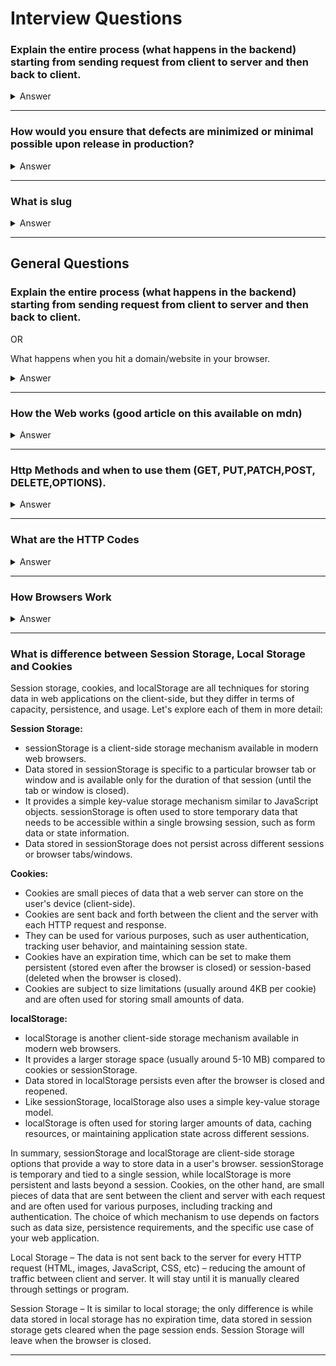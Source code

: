 # Interview Questions

### Explain the entire process (what happens in the backend) starting from sending request from client to server and then back to client.

<details>
<summary>Answer</summary>
<p>

</p>
</details>

---

### How would you ensure that defects are minimized or minimal possible upon release in production?

<details>
<summary>Answer</summary>
<p>

</p>
</details>

---

### What is slug

<details>
<summary>Answer</summary>
<p>

A "slug" is a web development term that refers to a human-readable URL fragment used to identify a resource or a page on a website. Slugs are typically used in URLs to make them more descriptive and user-friendly, as they often include words that describe the content of the page.

For example, consider the URL of a blog post:

Original URL: https://example.com/blog/article?id=123

URL with Slug: https://example.com/blog/article/my-interesting-blog-post

In this example, "my-interesting-blog-post" is the slug. It provides a clear indication of the content of the page, making the URL more meaningful to both users and search engines.

Slugs are commonly used in content management systems (CMS) and blogging platforms to automatically generate URLs for posts, articles, products, and other resources. They are generated by transforming the title or main content of the resource into a URL-friendly format. This usually involves removing special characters, converting spaces to hyphens, and making the text lowercase.

Benefits of using slugs include:

SEO (Search Engine Optimization): Descriptive slugs can contribute to better search engine ranking, as search engines often consider keywords in URLs when determining the relevance of a page to a search query.

User Experience: Slugs make URLs more readable and memorable for users, improving the overall user experience and making it easier to share links.

Navigation: A well-structured slug can give users an idea of what to expect on the page before they click on the link.

When creating slugs, it's important to ensure that they are unique within your website to avoid conflicts and confusion. Additionally, you should handle special characters and diacritics appropriately to create valid and user-friendly URLs.

</p>
</details>

---

## General Questions

### Explain the entire process (what happens in the backend) starting from sending request from client to server and then back to client.

OR

What happens when you hit a domain/website in your browser.

<details>
<summary>Answer</summary>
<p>

</p>
</details>

---

### How the Web works (good article on this available on mdn)

<details>
<summary>Answer</summary>
<p>

</p>
</details>

---

### Http Methods and when to use them (GET, PUT,PATCH,POST, DELETE,OPTIONS).

<details>
<summary>Answer</summary>
<p>
HTTP methods (also known as HTTP verbs) are fundamental concepts in the HTTP protocol, used to indicate the desired action to be performed on a resource. Each HTTP method has a specific purpose and use case. Here's an overview of commonly used HTTP methods and when to use them:

**GET:**

- Purpose: Retrieve data from the server.
- Use Cases: Use GET to fetch a resource's representation. It should be safe (no side effects) and idempotent (repeated requests have the same effect as a single request).
- Example: Fetching a blog post, retrieving user profile information.

**POST:**

- Purpose: Submit data to the server for processing.
- Use Cases: Use POST to send data to the server to create a new resource or perform a non-idempotent action that might have side effects.
- Example: Creating a new user account, submitting a form, adding a comment.

**PUT:**

- Purpose: Update or create a resource on the server.
- Use Cases: Use PUT to update an existing resource or create a new one if it doesn't exist. It should be idempotent (repeated requests don't have unintended side effects).
- Example: Updating a user's profile, updating a blog post.

**PATCH:**

- Purpose: Partially update a resource on the server.
- Use Cases: Use PATCH to apply partial modifications to a resource. It is used when you want to update specific fields of a resource without affecting the rest of the data.
- Example: Updating only the description of a blog post, modifying certain properties of an object.

**DELETE:**

- Purpose: Remove a resource from the server.
- Use Cases: Use DELETE to delete a resource from the server. It should be idempotent and safe if possible (although deletion is inherently not safe).
- Example: Deleting a user account, removing a comment.

**OPTIONS:**

- Purpose: Retrieve information about the communication options for the target resource.
- Use Cases: Use OPTIONS to request information about the communication options supported by the server for a specific resource.
- Example: Checking supported HTTP methods, CORS preflight requests.

</p>
</details>

---

### What are the HTTP Codes

<details>
<summary>Answer</summary>
<p>

**GET:**

- 200 OK: The request was successful, and the response body contains the requested data.
- 404 Not Found: The requested resource was not found on the server.

**POST:**

- 201 Created: The request was successful, and a new resource was created on the server.
- 400 Bad Request: The server could not understand the request, often due to invalid parameters.

**PUT:**

- 200 OK: The request was successful, and the resource was updated.
- 204 No Content: The request was successful, and the response body is empty (no data to send back).

**PATCH:**

- 200 OK: The request was successful, and the resource was partially updated.
- 204 No Content: The request was successful, and the response body is empty (no data to send back).

**DELETE:**

- 204 No Content: The resource was successfully deleted, and the response body is empty.
- 404 Not Found: The resource to be deleted was not found on the server.

**OPTIONS:**

- 200 OK: The server successfully responded to an OPTIONS request, providing information about allowed communication options for the target resource.

Informational responses (100 – 199)
Successful responses (200 – 299)
Redirection messages (300 – 399)
Client error responses (400 – 499)
Server error responses (500 – 599)

</p>
</details>

---

### How Browsers Work

<details>
<summary>Answer</summary>
<p>

[Answer](https://developer.mozilla.org/en-US/docs/Web/Performance/How_browsers_work)

</p>
</details>

---

### What is difference between Session Storage, Local Storage and Cookies

Session storage, cookies, and localStorage are all techniques for storing data in web applications on the client-side, but they differ in terms of capacity, persistence, and usage. Let's explore each of them in more detail:

**Session Storage:**

- sessionStorage is a client-side storage mechanism available in modern web browsers.
- Data stored in sessionStorage is specific to a particular browser tab or window and is available only for the duration of that session (until the tab or window is closed).
- It provides a simple key-value storage mechanism similar to JavaScript objects.
  sessionStorage is often used to store temporary data that needs to be accessible within a single browsing session, such as form data or state information.
- Data stored in sessionStorage does not persist across different sessions or browser tabs/windows.

**Cookies:**

- Cookies are small pieces of data that a web server can store on the user's device (client-side).
- Cookies are sent back and forth between the client and the server with each HTTP request and response.
- They can be used for various purposes, such as user authentication, tracking user behavior, and maintaining session state.
- Cookies have an expiration time, which can be set to make them persistent (stored even after the browser is closed) or session-based (deleted when the browser is closed).
- Cookies are subject to size limitations (usually around 4KB per cookie) and are often used for storing small amounts of data.

**localStorage:**

- localStorage is another client-side storage mechanism available in modern web browsers.
- It provides a larger storage space (usually around 5-10 MB) compared to cookies or sessionStorage.
- Data stored in localStorage persists even after the browser is closed and reopened.
- Like sessionStorage, localStorage also uses a simple key-value storage model.
- localStorage is often used for storing larger amounts of data, caching resources, or maintaining application state across different sessions.

In summary, sessionStorage and localStorage are client-side storage options that provide a way to store data in a user's browser. sessionStorage is temporary and tied to a single session, while localStorage is more persistent and lasts beyond a session. Cookies, on the other hand, are small pieces of data that are sent between the client and server with each request and are often used for various purposes, including tracking and authentication. The choice of which mechanism to use depends on factors such as data size, persistence requirements, and the specific use case of your web application.

Local Storage – The data is not sent back to the server for every HTTP request (HTML, images, JavaScript, CSS, etc) – reducing the amount of traffic between client and server. It will stay until it is manually cleared through settings or program.

Session Storage – It is similar to local storage; the only difference is while data stored in local storage has no expiration time, data stored in session storage gets cleared when the page session ends. Session Storage will leave when the browser is closed.

---
